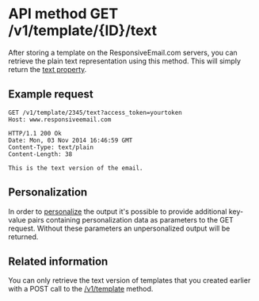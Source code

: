 # API method GET /v1/template/{ID}/text

After storing a template on the ResponsiveEmail.com servers, you
can retrieve the plain text representation using this method. This will simply return the
<a href="/support/json/property-text">text property</a>.

## Example request

    GET /v1/template/2345/text?access_token=yourtoken
    Host: www.responsiveemail.com

    HTTP/1.1 200 Ok
    Date: Mon, 03 Nov 2014 16:46:59 GMT
    Content-Type: text/plain
    Content-Length: 38

    This is the text version of the email.

## Personalization

In order to [personalize](/personalization) the output it's possible to
provide additional key-value pairs containing personalization data as parameters
to the GET request. Without these parameters an unpersonalized output
will be returned.

## Related information

You can only retrieve the text version of templates that you
created earlier with a POST call to the <a href="/support/api/post-template">/v1/template</a>
method.
